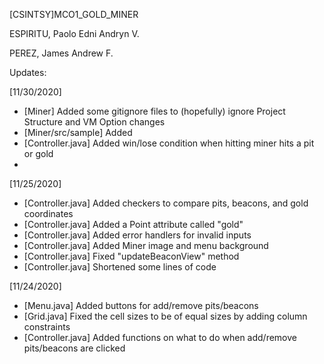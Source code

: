 [CSINTSY]MCO1_GOLD_MINER

ESPIRITU, Paolo Edni Andryn V.

PEREZ, James Andrew F.

Updates:

[11/30/2020]
  - [Miner] Added some gitignore files to (hopefully) ignore Project Structure and VM Option changes
  - [Miner/src/sample] Added 
  - [Controller.java] Added win/lose condition when hitting miner hits a pit or gold
  - 

[11/25/2020]
  - [Controller.java] Added checkers to compare pits, beacons, and gold coordinates
  - [Controller.java] Added a Point attribute called "gold"
  - [Controller.java] Added error handlers for invalid inputs
  - [Controller.java] Added Miner image and menu background
  - [Controller.java] Fixed "updateBeaconView" method
  - [Controller.java] Shortened some lines of code

[11/24/2020]
  - [Menu.java] Added buttons for add/remove pits/beacons
  - [Grid.java] Fixed the cell sizes to be of equal sizes by adding column constraints
  - [Controller.java] Added functions on what to do when add/remove pits/beacons are clicked


